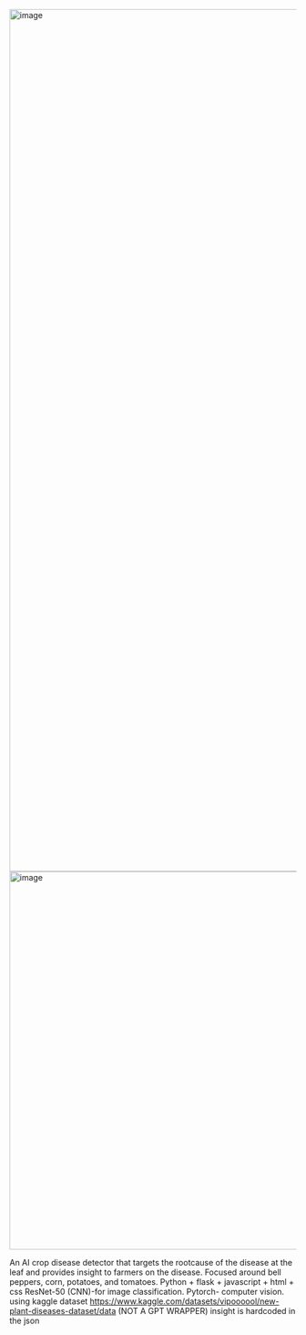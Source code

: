 <img width="1512" alt="image" src="https://github.com/user-attachments/assets/77f4016b-68cc-47ef-ad8c-1f83493d65a3" /> <img width="663" alt="image" src="https://github.com/user-attachments/assets/bcb551a0-0418-4df0-af6d-08119079959c" />



An AI crop disease detector that targets the rootcause of the disease at the leaf and provides insight to farmers on the disease. Focused around bell peppers, corn, potatoes, and tomatoes. 
Python + flask + javascript + html + css
ResNet-50 (CNN)-for image classification.
Pytorch- computer vision. 
using kaggle dataset https://www.kaggle.com/datasets/vipoooool/new-plant-diseases-dataset/data
(NOT A GPT WRAPPER) insight is hardcoded in the json
